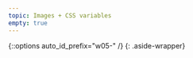 ```yaml
---
topic: Images + CSS variables
empty: true
---
```


{::options auto_id_prefix="w05-" /}
{: .aside-wrapper}
<!-- <span class="highlighter">
[W05 Slides](files/w05.min.pdf){:target="_blank"} (PDF, 559 kb)
</span> -->

<!-- ### Agenda
- First PR Q&A
- Some review
  - Pull quotes vs blockquotes
  - i, em, strong, bold
  - Why do we use one color value type?
- `font-family` and using Google web fonts
- Code review and assistance
- Multiple selectors and classnames
- Naming things
- Organizing your CSS + the cascade
- Box model: margin, padding, height, width, box-sizing
- Review [Project 1 rubric](https://docs.google.com/spreadsheets/d/14OvRJcowtc2IpjVv1EGY4tRlp3xSzL0Yzvn0urztFks/edit?usp=sharing)
- Review [Project 2 sheet]({{ site.baseurl }}{% link gd-220/proj2.md %})

### Activities
- 1:1 code review
- Jurassic Park quiz about HTML elements

### Homework
- Complete [Project 1]({{ site.baseurl }}{% link gd-220/proj1.md %}); accepting the limitations of what you know now about CSS layout, accept it may need to be a single-column design
- Review [Project 2]({{ site.baseurl }}{% link gd-220/proj2.md %}); decide what type of tile you'll be working on and create your style tiles and initial comps -->
